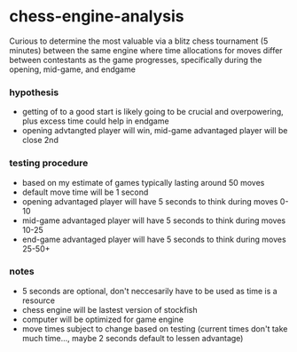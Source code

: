 # chess-engine-analysis
Curious to determine the most valuable via a blitz chess tournament (5 minutes) between the same engine where time allocations for moves differ between contestants as the game progresses, specifically during the opening, mid-game, and endgame

### hypothesis
- getting of to a good start is likely going to be crucial and overpowering, plus excess time could help in endgame
- opening advtangted player will win, mid-game advantaged player will be close 2nd

### testing procedure
- based on my estimate of games typically lasting around 50 moves
- default move time will be 1 second
- opening advantaged player will have 5 seconds to think during moves 0-10
- mid-game advantaged player will have 5 seconds to think during moves 10-25
- end-game advantaged player will have 5 seconds to think during moves 25-50+

### notes
- 5 seconds are optional, don't neccesarily have to be used as time is a resource
- chess engine will be lastest version of stockfish
- computer will be optimized for game engine
- move times subject to change based on testing (current times don't take much time..., maybe 2 seconds default to lessen advantage)

